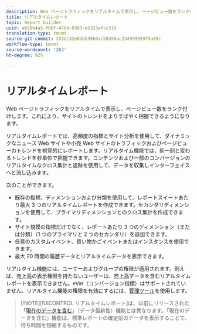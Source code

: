 ```yaml
---
description: Web ページトラフィックをリアルタイムで表示し、ページビュー数をランク付けします。これにより、サイトのトレンドをよりすばやく把握できるようになります。
title: リアルタイムレポート
topic: Report builder
uuid: eb39b4a5-fb6f-476d-9383-e5323afcc51d
translation-type: tm+mt
source-git-commit: 333dc32e6dbb39b9acb9350ac23499993979a85c
workflow-type: tm+mt
source-wordcount: '263'
ht-degree: 92%

---
```



# リアルタイムレポート

Web ページトラフィックをリアルタイムで表示し、ページビュー数をランク付けします。これにより、サイトのトレンドをよりすばやく把握できるようになります。

リアルタイムレポートでは、高頻度の指標とサイト分析を使用して、ダイナミックなニュース Web サイトや小売 Web サイトのトラフィックおよびページビューのトレンドを視覚的にレポートします。リアルタイム機能では、刻一刻と変わるトレンドを秒単位で把握できます。コンテンツおよび一部のコンバージョンのリアルタイムなクロス集計と追跡を使用して、データを収集しインターフェイスへと流し込みます。

次のことができます。

* 既存の指標、ディメンションおよび分類を使用して、レポートスイートあたり最大 3 つのリアルタイムレポートを作成できます。セカンダリディメンションを使用して、プライマリディメンションとのクロス集計を作成できます。
* サイト規模の指標だけでなく、レポートあたり 3 つのディメンション（または分類）（1 つのプライマリと 2 つのセカンダリ）を追加できます。
* 任意のカスタムイベント、買い物かごイベントまたはインスタンスを使用できます。
* 最大 20 時間の履歴データとリアルタイムデータを表示できます。

リアルタイム機能には、ユーザーおよびグループの権限が適用されます。例えば、売上高の表示権限を持たないユーザーは、売上高データを含むリアルタイムレポートを表示できません。eVar（コンバージョン指標）はサポートされていません。リアルタイム機能の権限を有効にするには、[管理ツール](https://docs.adobe.com/content/help/en/analytics/admin/admin-tools/real-time-reports/t-realtime-admin.html)を使用します。

>[!NOTE][!UICONTROL リアルタイムレポート]は、以前にリリースされた「[現在のデータを含む](https://docs.adobe.com/content/help/en/analytics/analyze/report-builder/options.html)」（データ最新性）機能とは異なります。「現在のデータを含む」機能は、標準レポートの確定前のデータを表示することで、待ち時間を短縮するものです。
